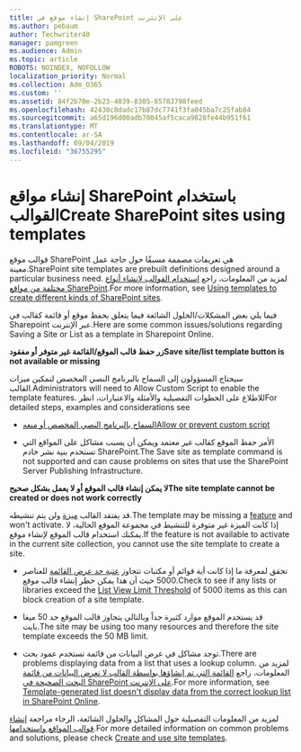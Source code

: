 ```yaml
---
title: إنشاء موقع في SharePoint على الإنترنت
ms.author: pebaum
author: Techwriter40
manager: pamgreen
ms.audience: Admin
ms.topic: article
ROBOTS: NOINDEX, NOFOLLOW
localization_priority: Normal
ms.collection: Adm_O365
ms.custom: ''
ms.assetid: 84f2b70e-2b23-4039-8305-85783798feed
ms.openlocfilehash: 42430c8dadc17b87dc7741f3fa045ba7c25fab84
ms.sourcegitcommit: a65d196d00adb70045af5caca9828fe44b951f61
ms.translationtype: MT
ms.contentlocale: ar-SA
ms.lasthandoff: 09/04/2019
ms.locfileid: "36755295"
---
```

# <a name="create-sharepoint-sites-using-templates"></a><span data-ttu-id="1ba82-102">إنشاء مواقع SharePoint باستخدام القوالب</span><span class="sxs-lookup"><span data-stu-id="1ba82-102">Create SharePoint sites using templates</span></span>

<span data-ttu-id="1ba82-103">قوالب موقع SharePoint هي تعريفات مصممة مسبقًا حول حاجة عمل معينة.</span><span class="sxs-lookup"><span data-stu-id="1ba82-103">SharePoint site templates are prebuilt definitions designed around a particular business need.</span></span> <span data-ttu-id="1ba82-104">لمزيد من المعلومات، راجع [استخدام القوالب لإنشاء أنواع مختلفة من مواقع SharePoint](https://support.office.com/article/using-templates-to-create-different-kinds-of-sharepoint-sites-449eccec-ff99-4cf3-b62e-dcfee37e8da4).</span><span class="sxs-lookup"><span data-stu-id="1ba82-104">For more information, see [Using templates to create different kinds of SharePoint sites](https://support.office.com/article/using-templates-to-create-different-kinds-of-sharepoint-sites-449eccec-ff99-4cf3-b62e-dcfee37e8da4).</span></span>

<span data-ttu-id="1ba82-105">فيما يلي بعض المشكلات/الحلول الشائعة فيما يتعلق بحفظ موقع أو قائمة كقالب في Sharepoint عبر الإنترنت.</span><span class="sxs-lookup"><span data-stu-id="1ba82-105">Here are some common issues/solutions regarding Saving a Site or List as a template in Sharepoint Online.</span></span> 

<span data-ttu-id="1ba82-106">**زر حفظ قالب الموقع/القائمة غير متوفر أو مفقود**</span><span class="sxs-lookup"><span data-stu-id="1ba82-106">**Save site/list template button is not available or missing**</span></span>

<span data-ttu-id="1ba82-107">سيحتاج المسؤولون إلى السماح بالبرنامج النصي المخصص لتمكين ميزات القالب.</span><span class="sxs-lookup"><span data-stu-id="1ba82-107">Administrators will need to Allow Custom Script to enable the template features.</span></span> <span data-ttu-id="1ba82-108">للاطلاع على الخطوات التفصيلية والأمثلة والاعتبارات، انظر</span><span class="sxs-lookup"><span data-stu-id="1ba82-108">For detailed steps, examples and considerations see</span></span> 

- [<span data-ttu-id="1ba82-109">السماح بالبرنامج النصي المخصص أو منعه</span><span class="sxs-lookup"><span data-stu-id="1ba82-109">Allow or prevent custom script</span></span>](https://docs.microsoft.com/sharepoint/allow-or-prevent-custom-script)

- <span data-ttu-id="1ba82-110">الأمر حفظ الموقع كقالب غير معتمد ويمكن أن يسبب مشاكل على المواقع التي تستخدم بنية نشر خادم SharePoint.</span><span class="sxs-lookup"><span data-stu-id="1ba82-110">The Save site as template command is not supported and can cause problems on sites that use the SharePoint Server Publishing Infrastructure.</span></span>

<span data-ttu-id="1ba82-111">**لا يمكن إنشاء قالب الموقع أو لا يعمل بشكل صحيح**</span><span class="sxs-lookup"><span data-stu-id="1ba82-111">**The site template cannot be created or does not work correctly**</span></span>

<span data-ttu-id="1ba82-112">قد يفتقد القالب [ميزة](https://social.technet.microsoft.com/wiki/contents/articles/14423.sharepoint-2013-existing-features-guid.aspx) ولن يتم تنشيطه.</span><span class="sxs-lookup"><span data-stu-id="1ba82-112">The template may be missing a [feature](https://social.technet.microsoft.com/wiki/contents/articles/14423.sharepoint-2013-existing-features-guid.aspx) and won't activate.</span></span> <span data-ttu-id="1ba82-113">إذا كانت الميزة غير متوفرة للتنشيط في مجموعة الموقع الحالية، لا يمكنك استخدام قالب الموقع لإنشاء موقع.</span><span class="sxs-lookup"><span data-stu-id="1ba82-113">If the feature is not available to activate in the current site collection, you cannot use the site template to create a site.</span></span>

- <span data-ttu-id="1ba82-114">تحقق لمعرفة ما إذا كانت أية قوائم أو مكتبات تتجاوز [عتبة حد عرض القائمة](https://support.office.com/article/Manage-large-lists-and-libraries-in-SharePoint-B8588DAE-9387-48C2-9248-C24122F07C59) للعناصر 5000 حيث أن هذا يمكن حظر إنشاء قالب موقع.</span><span class="sxs-lookup"><span data-stu-id="1ba82-114">Check to see if any lists or libraries exceed the [List View Limit Threshold](https://support.office.com/article/Manage-large-lists-and-libraries-in-SharePoint-B8588DAE-9387-48C2-9248-C24122F07C59) of 5000 items as this can block creation of a site template.</span></span>

- <span data-ttu-id="1ba82-115">قد يستخدم الموقع موارد كثيرة جداً وبالتالي يتجاوز قالب الموقع حد 50 ميغا بايت.</span><span class="sxs-lookup"><span data-stu-id="1ba82-115">The site may be using too many resources and therefore the site template exceeds the 50 MB limit.</span></span>


- <span data-ttu-id="1ba82-116">توجد مشاكل في عرض البيانات من قائمة تستخدم عمود بحث.</span><span class="sxs-lookup"><span data-stu-id="1ba82-116">There are problems displaying data from a list that uses a lookup column.</span></span> <span data-ttu-id="1ba82-117">لمزيد من المعلومات، راجع [القائمة التي تم إنشاؤها بواسطة القالب لا تعرض البيانات من قائمة البحث الصحيحة في SharePoint على الإنترنت](https://docs.microsoft.com/sharepoint/support/lists-and-libraries/template-generated-list-incorrect-data).</span><span class="sxs-lookup"><span data-stu-id="1ba82-117">For more information, see [Template-generated list doesn't display data from the correct lookup list in SharePoint Online](https://docs.microsoft.com/sharepoint/support/lists-and-libraries/template-generated-list-incorrect-data).</span></span>

<span data-ttu-id="1ba82-118">لمزيد من المعلومات التفصيلية حول المشاكل والحلول الشائعة، الرجاء مراجعة [إنشاء قوالب المواقع واستخدامها](https://support.office.com/article/Create-and-use-site-templates-60371B0F-00E0-4C49-A844-34759EBDD989).</span><span class="sxs-lookup"><span data-stu-id="1ba82-118">For more detailed information on common problems and solutions, please check [Create and use site templates](https://support.office.com/article/Create-and-use-site-templates-60371B0F-00E0-4C49-A844-34759EBDD989).</span></span>



